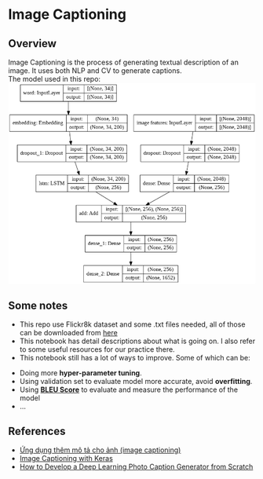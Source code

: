 # Image Captioning  
## Overview  
Image Captioning is the process of generating textual description of an image. It uses both NLP and CV to generate captions.  
The model used in this repo:  
![model](https://github.com/thanhtvt/ML-DL-projects/blob/main/image_captioning/model.png)  
  
## Some notes
- This repo use Flickr8k dataset and some .txt files needed, all of those can be downloaded from [here](https://drive.google.com/file/d/1Jr9K1L-grIC5UQjff4UPN5A29aJL86cn/view?usp=sharing)  
- This notebook has detail descriptions about what is going on. I also refer to some useful resources for our practice there.  
- This notebook still has a lot of ways to improve. Some of which can be:
* Doing more **hyper-parameter tuning**.
* Using validation set to evaluate model more accurate, avoid **overfitting**.
* Using **[BLEU Score](https://machinelearningmastery.com/calculate-bleu-score-for-text-python/)** to evaluate and measure the performance of the model
* ...
  
## References  
- [Ứng dụng thêm mô tả cho ảnh (image captioning)](https://nttuan8.com/bai-15-ung-dung-them-mo-ta-cho-anh-image-captioning/)
- [Image Captioning with Keras](https://towardsdatascience.com/image-captioning-with-keras-teaching-computers-to-describe-pictures-c88a46a311b8)
- [How to Develop a Deep Learning Photo Caption Generator from Scratch](https://machinelearningmastery.com/develop-a-deep-learning-caption-generation-model-in-python/)

